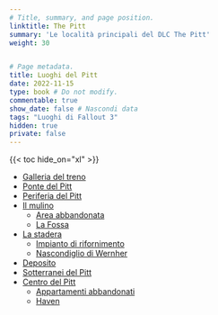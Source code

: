 ```yaml
---
# Title, summary, and page position.
linktitle: The Pitt
summary: 'Le località principali del DLC The Pitt'
weight: 30


# Page metadata.
title: Luoghi del Pitt 
date: 2022-11-15
type: book # Do not modify.
commentable: true
show_date: false # Nascondi data
tags: "Luoghi di Fallout 3"
hidden: true
private: false
---
```




{{< toc hide_on="xl" >}}

<div class="fo3">


- [Galleria del treno](../galleria-del-treno)
- [Ponte del Pitt](../ponte-del-pitt)
- [Periferia del Pitt](../periferia-del-pitt)
- [Il mulino](../il-mulino)
  - [Area abbandonata](../area-abbandonata)
  - [La Fossa](../la-fossa)
- [La stadera](../la-stadera)
  - [Impianto di rifornimento](../impianto-di-rifornimento)
  - [Nascondiglio di Wernher](../nascondiglio-di-wernher)
- [Deposito](../deposito)
- [Sotterranei del Pitt](../sotterranei-del-pitt)
- [Centro del Pitt](../centro-del-pitt)
  - [Appartamenti abbandonati](../appartamenti-abbandonati)
  - [Haven](../haven)

</div>